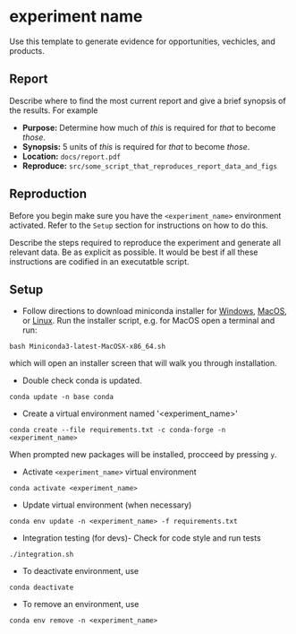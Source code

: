 # experiment name
Use this template to generate evidence for opportunities, vechicles, and products.

## Report
Describe where to find the most current report and give a brief synopsis of the results. For example
+ **Purpose:** Determine how much of *this* is required for *that* to become *those*.
+ **Synopsis:** 5 units of *this* is required for *that* to become *those*.
+ **Location:** `docs/report.pdf`
+ **Reproduce:** `src/some_script_that_reproduces_report_data_and_figs`

## Reproduction
Before you begin make sure you have the `<experiment_name>` environment activated. Refer to
the `Setup` section for instructions on how to do this.

Describe the steps required to reproduce the experiment and generate all relevant data.
Be as explicit as possible.
It would be best if all these instructions are codified in an executatble script.

## Setup
+ Follow directions to download miniconda installer for [Windows](https://conda.io/docs/user-guide/install/windows.html), [MacOS](https://conda.io/docs/user-guide/install/macos.html), or [Linux](https://conda.io/docs/user-guide/install/linux.html).
Run the installer script, e.g. for MacOS open a terminal and run:
```
bash Miniconda3-latest-MacOSX-x86_64.sh
```
which will open an installer screen that will walk you through installation.
+ Double check conda is updated.
```
conda update -n base conda
```
+ Create a virtual environment named '<experiment_name>'
```
conda create --file requirements.txt -c conda-forge -n <experiment_name>
```
When prompted new packages will be installed, procceed by pressing `y`.
+ Activate `<experiment_name>` virtual environment
```
conda activate <experiment_name>
```
+ Update virtual environment (when necessary)
```
conda env update -n <experiment_name> -f requirements.txt
```
+ Integration testing (for devs)- Check for code style and run tests
```
./integration.sh
```
+ To deactivate environment, use
```
conda deactivate
```
+ To remove an environment, use
```
conda env remove -n <experiment_name>
```
